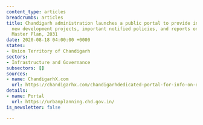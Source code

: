 ```yaml
---
content_type: articles
breadcrumbs: articles
title: Chandigarh administration launches a public portal to provide information on
  new development projects, important notified policies, and reports on the Chandigarh
  Master Plan, 2031
date: 2020-08-18 04:00:00 +0000
states:
- Union Territory of Chandigarh
sectors:
- Infrastructure and Governance
subsectors: []
sources:
- name: ChandigarhX.com
  url: https://chandigarhx.com/chandigarhdedicated-portal-for-info-on-developmental-work-launched/
details:
- name: Portal
  url: https://urbanplanning.chd.gov.in/
is_newsletter: false

---
```

